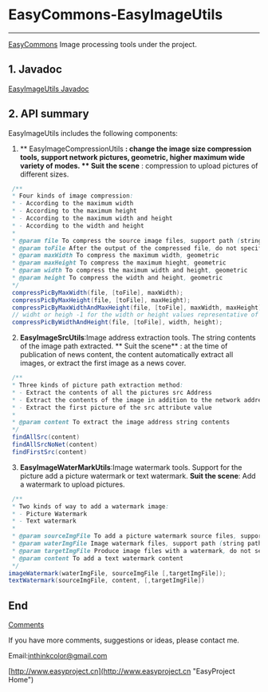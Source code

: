 # EasyCommons-EasyImageUtils

---------------
[EasyCommons](readme-zh.md "EasyCommons") Image processing tools under the project. 

## 1. Javadoc
[EasyImageUtils Javadoc](../javadoc/easycommons-imageutils/index.html "EasyImageUtils Javadoc")

## 2. API summary
EasyImageUtils includes the following components:
1. ** EasyImageCompressionUtils **: change the image size compression tools, support network pictures, geometric, higher maximum wide variety of modes.
** Suit the scene** : compression to upload pictures of different sizes.
```JAVA
 /**
 * Four kinds of image compression:
 * - According to the maximum width
 * - According to the maximum height
 * - According to the maximum width and height
 * - According to the width and height
 * 
 * @param file To compress the source image files, support path (string path) and a file (file object) as a parameter
 * @param toFile After the output of the compressed file, do not specify the output file overwrite the source, support path (string path) and a file (file object) as a parameter
 * @param maxWidth To compress the maximum width, geometric
 * @param maxHeight To compress the maximum hieght, geometric
 * @param width To compress the maximum width and height, geometric
 * @param height To compress the width and height, geometric
 */
 compressPicByMaxWidth(file, [toFile], maxWidth);
 compressPicByMaxHeight(file, [toFile], maxHeight);
 compressPicByMaxWidthAndMaxHeight(file, [toFile], maxWidth, maxHeight);
 // widht or heigh -1 for the width or height values representative of image width and height
 compressPicByWidthAndHeight(file, [toFile], width, height);
```

2. **EasyImageSrcUtils**:Image address extraction tools. The string contents of the image path extracted.
** Suit the scene** : at the time of publication of news content, the content automatically extract all images, or extract the first image as a news cover.
```JAVA
 /**
 * Three kinds of picture path extraction method:
 * - Extract the contents of all the pictures src Address
 * - Extract the contents of the image in addition to the network address of photos src address
 * - Extract the first picture of the src attribute value
 *
 * @param content To extract the image address string contents
 */
 findAllSrc(content)
 findAllSrcNoNet(content)
 findFirstSrc(content)
```

3. **EasyImageWaterMarkUtils**:Image watermark tools. Support for the picture add a picture watermark or text watermark. 
**Suit the scene**: Add a watermark to upload pictures. 
```JAVA
 /**
 * Two kinds of way to add a watermark image:
 * - Picture Watermark
 * - Text watermark
 * 
 * @param sourceImgFile To add a picture watermark source files, support path (string path) and a file (file object) as a parameter
 * @param waterImgFile Image watermark files, support path (string path) and a file (file object) as a parameter
 * @param targetImgFile Produce image files with a watermark, do not set the default cover the source file, supporting path (string path) and a file (file object) as a parameter
 * @param content To add a text watermark content
 */
imageWatermark(waterImgFile, sourceImgFile [,targetImgFile]);
textWatermark(sourceImgFile, content, [,targetImgFile])
```


## End

[Comments](http://www.easyproject.cn/easycommons/en/index.jsp#about 'Comments')

If you have more comments, suggestions or ideas, please contact me.

Email:<inthinkcolor@gmail.com>

[http://www.easyproject.cn](http://www.easyproject.cn "EasyProject Home")
